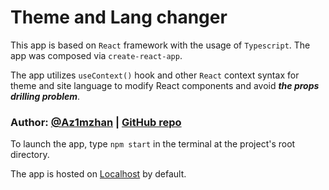 # Theme and Lang changer
This app is based on `React` framework with the usage of `Typescript`.
The app was composed via `create-react-app`.

The app utilizes `useContext()` hook and other `React` context syntax for theme and site language to modify React components and avoid **_the props drilling problem_**.

### Author: [@Az1mzhan](https://github.com/codespaces) | [GitHub repo](https://github.com/Az1mzhan/js_hw/tree/main/lecture33)

To launch the app, type `npm start` in the terminal at the project's root directory.

The app is hosted on [Localhost](http://localhost:3000) by default.
